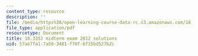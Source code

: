 ```yaml
---
content_type: resource
description: ''
file: /media/https%3A/open-learning-course-data-rc.s3.amazonaws.com/18-335j-introduction-to-numerical-methods-spring-2019/57ae7fa17a583481f70f6f15bd527b2c_MIT18_335JS19_exam12sol.pdf
file_type: application/pdf
resourcetype: Document
title: 18.335J midterm exam 2012 solutions
uid: 57ae7fa1-7a58-3481-f70f-6f15bd527b2c
---
```

